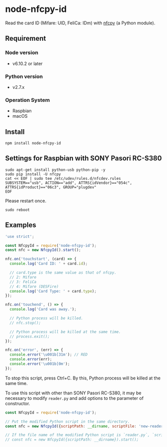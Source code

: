 # node-nfcpy-id

Read the card ID (Mifare: UID, FeliCa: IDm) with [nfcpy](https://github.com/nfcpy/nfcpy/) (a Python module).

## Requirement
### Node version
  - v6.10.2 or later

### Python version
  - v2.7.x

### Operation System
  - Raspbian
  - macOS

## Install
```
npm install node-nfcpy-id
```

## Settings for Raspbian with SONY Pasori RC-S380
```
sudo apt-get install python-usb python-pip -y
sudo pip install -U nfcpy
cat << EOF | sudo tee /etc/udev/rules.d/nfcdev.rules
SUBSYSTEM=="usb", ACTION=="add", ATTRS{idVendor}=="054c", ATTRS{idProduct}=="06c3", GROUP="plugdev"
EOF
```

Please restart once.
```
sudo reboot
```

## Examples

```js
'use strict';

const NfcpyId = require('node-nfcpy-id');
const nfc = new NfcpyId().start();

nfc.on('touchstart', (card) => {
  console.log('Card ID: ' + card.id);

  // card.type is the same value as that of nfcpy.
  // 2: Mifare
  // 3: FeliCa
  // 4: Mifare (DESFire)
  console.log('Card Type: ' + card.type);
});

nfc.on('touchend', () => {
  console.log('Card was away.');

  // Python process will be killed.
  // nfc.stop();

  // Python process will be killed at the same time.
  // process.exit();
});

nfc.on('error', (err) => {
  console.error('\u001b[31m'); // RED
  console.error(err);
  console.error('\u001b[0m');
});

```

To stop this script, press Ctrl+C. By this, Python process will be killed at the same time.

To use this script with other than SONY Pasori RC-S380, it may be necessary to modify `reader.py` and add options to the parameter of constructor.

```js
const NfcpyId = require('node-nfcpy-id');

// Put the modified Python script in the same directory.
const nfc = new NfcpyId({scriptPath: __dirname, scriptFile: 'new-reader.py'}).start();

// If the file name of the modified Python script is `reader.py`, `scriptFile` can be omitted.
// const nfc = new NfcpyId({scriptPath: __dirname}).start();
```
